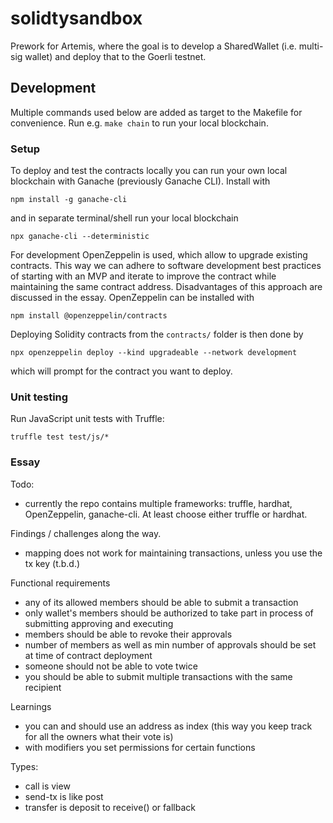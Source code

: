 # solidtysandbox

Prework for Artemis, where the goal is to develop a SharedWallet (i.e. multi-sig wallet) and deploy that to the Goerli testnet. 

## Development

Multiple commands used below are added as target to the Makefile for convenience. Run e.g. `make chain` to run your local blockchain.

### Setup

To deploy and test the contracts locally you can run your own local blockchain with Ganache (previously Ganache CLI). Install with
```
npm install -g ganache-cli
```
and in separate terminal/shell run your local blockchain
```
npx ganache-cli --deterministic
```

For development OpenZeppelin is used, which allow to upgrade existing contracts. This way we can adhere to software development best practices of starting with an MVP and iterate to improve the contract while maintaining the same contract address. Disadvantages of this approach are discussed in the essay. OpenZeppelin can be installed with
```
npm install @openzeppelin/contracts
```

Deploying Solidity contracts from the `contracts/` folder is then done by
```
npx openzeppelin deploy --kind upgradeable --network development
```
which will prompt for the contract you want to deploy.

### Unit testing

Run JavaScript unit tests with Truffle:
```
truffle test test/js/*
```

### Essay

Todo:
- currently the repo contains multiple frameworks: truffle, hardhat, OpenZeppelin, ganache-cli. At least choose either truffle or hardhat.

Findings / challenges along the way.
- mapping does not work for maintaining transactions, unless you use the tx key (t.b.d.)

Functional requirements
- any of its allowed members should be able to submit a transaction
- only wallet's members should be authorized to take part in process of submitting approving and executing
- members should be able to revoke their approvals
- number of members as well as min number of approvals should be set at time of contract deployment
- someone should not be able to vote twice
- you should be able to submit multiple transactions with the same recipient

Learnings
- you can and should use an address as index (this way you keep track for all the owners what their vote is)
- with modifiers you set permissions for certain functions

Types:
- call is view
- send-tx is like post 
- transfer is deposit to receive() or fallback